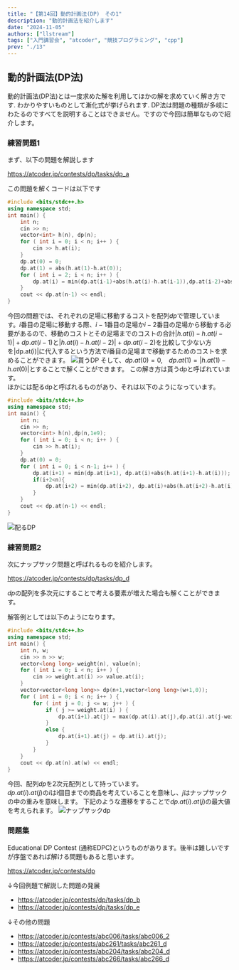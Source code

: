 ```yaml
---
title: "【第14回】動的計画法(DP)　その1"
description: "動的計画法を紹介します"
date: "2024-11-05"
authors: ["llstream"]
tags: ["入門講習会", "atcoder", "競技プログラミング", "cpp"]
prev: "./13"
---
```


## 動的計画法(DP法)

動的計画法(DP法)とは一度求めた解を利用してほかの解を求めていく解き方です.
わかりやすいものとして漸化式が挙げられます.
DP法は問題の種類が多岐にわたるのですべてを説明することはできません。ですので今回は簡単なもので紹介します。  

### 練習問題1

まず、以下の問題を解説します

<https://atcoder.jp/contests/dp/tasks/dp_a>

この問題を解くコードは以下です

```cpp
#include <bits/stdc++.h>
using namespace std;
int main() {
    int n;
    cin >> n;
    vector<int> h(n), dp(n);
    for ( int i = 0; i < n; i++ ) {
        cin >> h.at(i);
    }
    dp.at(0) = 0;
    dp.at(1) = abs(h.at(1)-h.at(0));
    for ( int i = 2; i < n; i++ ) {
        dp.at(i) = min(dp.at(i-1)+abs(h.at(i)-h.at(i-1)),dp.at(i-2)+abs(h.at(i)-h.at(i-2)));
    }
    cout << dp.at(n-1) << endl;
}
```

今回の問題では、それぞれの足場に移動するコストを配列$dp$で管理しています。$i$番目の足場に移動する際、$i-1$番目の足場か$i-2$番目の足場から移動する必要があるので、移動のコストとその足場までのコストの合計$|h.at(i)-h.at(i-1)|+dp.at(i-1)$と$|h.at(i)-h.at(i-2)|+dp.at(i-2)$を比較して少ない方を|dp.at(i)|に代入するという方法で$i$番目の足場まで移動するためのコストを求めることができます。
![貰うDP](/images/blog/intro-course-14/dp-setumei.png)
そして、$dp.at(0)=0$,　$dp.at(1)=|h.at(1)-h.at(0)|$とすることで解くことができます。
この解き方は貰うdpと呼ばれています。  
ほかには配るdpと呼ばれるものがあり、それは以下のようになっています。

```cpp
#include <bits/stdc++.h>
using namespace std;
int main() {
    int n;
    cin >> n;
    vector<int> h(n),dp(n,1e9);
    for ( int i = 0; i < n; i++ ) {
        cin >> h.at(i);
    }
    dp.at(0) = 0;
    for ( int i = 0; i < n-1; i++ ) {
        dp.at(i+1) = min(dp.at(i+1), dp.at(i)+abs(h.at(i+1)-h.at(i)));
        if(i+2<n){
            dp.at(i+2) = min(dp.at(i+2), dp.at(i)+abs(h.at(i+2)-h.at(i)));
        }
    }
    cout << dp.at(n-1) << endl;
}
```

![配るDP](/images/blog/intro-course-14/kubaru-dp-setumei.png)

### 練習問題2

次にナップサック問題と呼ばれるものを紹介します。

<https://atcoder.jp/contests/dp/tasks/dp_d>

$dp$の配列を多次元にすることで考える要素が増えた場合も解くことができます。

解答例としては以下のようになります。

```cpp
#include <bits/stdc++.h>
using namespace std;
int main() {
    int n, w;
    cin >> n >> w;
    vector<long long> weight(n), value(n);
    for ( int i = 0; i < n; i++ ) {
        cin >> weight.at(i) >> value.at(i);
    }
    vector<vector<long long>> dp(n+1,vector<long long>(w+1,0));
    for ( int i = 0; i < n; i++ ) {
        for ( int j = 0; j <= w; j++ ) {
            if ( j >= weight.at(i) ) {
                dp.at(i+1).at(j) = max(dp.at(i).at(j),dp.at(i).at(j-weight.at(i))+value.at(i));
            }
            else {
                dp.at(i+1).at(j) = dp.at(i).at(j);
            }
        }
    }
    cout << dp.at(n).at(w) << endl;
}
```

今回、配列$dp$を2次元配列として持っています。  
$dp.at(i).at(j)$の$i$はi個目までの商品を考えていることを意味し、$j$はナップサックの中の重みを意味します。
下記のような遷移をすることで$dp.at(i).at(j)$の最大値を考えられます。
![ナップサックdp](/images/blog/intro-course-14/napsuck-dp-setumei.png)

### 問題集

Educational DP Contest (通称EDPC)というものがあります。後半は難しいですが序盤であれば解ける問題もあると思います。

<https://atcoder.jp/contests/dp>

↓今回例題で解説した問題の発展

- <https://atcoder.jp/contests/dp/tasks/dp_b>
- <https://atcoder.jp/contests/dp/tasks/dp_e>

↓その他の問題

- <https://atcoder.jp/contests/abc006/tasks/abc006_2>
- <https://atcoder.jp/contests/abc261/tasks/abc261_d>
- <https://atcoder.jp/contests/abc204/tasks/abc204_d>
- <https://atcoder.jp/contests/abc266/tasks/abc266_d>
